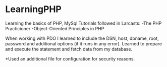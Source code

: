 # LearningPHP
Learning the basics of PHP, MySql
Tutorials followed in Larcasts:
-The PHP Practicioner
-Object-Oriented Principles in PHP

When working with PDO I learned to include the DSN, host, dbname, root, password and additional options (if it runs in any error).
Learned to prepare and execute the statement and fetch data from my database.

*Used an additional file for configuration for security reasons.
